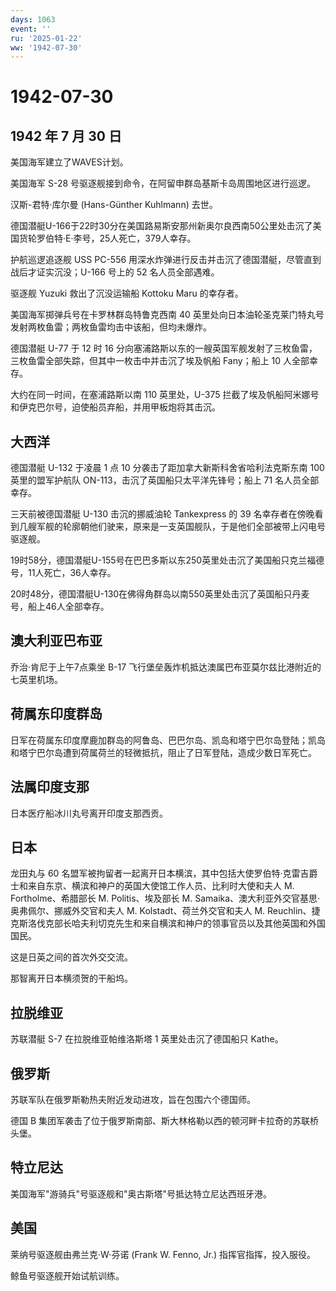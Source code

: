```yaml
---
days: 1063
event: ''
ru: '2025-01-22'
ww: '1942-07-30'
---
```


# 1942-07-30

## 1942 年 7 月 30 日

美国海军建立了WAVES计划。

美国海军 S-28 号驱逐舰接到命令，在阿留申群岛基斯卡岛周围地区进行巡逻。

汉斯-君特·库尔曼 (Hans-Günther Kuhlmann) 去世。

德国潜艇U-166于22时30分在美国路易斯安那州新奥尔良西南50公里处击沉了美国货轮罗伯特·E·李号，25人死亡，379人幸存。

护航巡逻追逐舰 USS PC-556
用深水炸弹进行反击并击沉了德国潜艇，尽管直到战后才证实沉没；U-166 号上的
52 名人员全部遇难。

驱逐舰 Yuzuki 救出了沉没运输船 Kottoku Maru 的幸存者。

美国海军掷弹兵号在卡罗林群岛特鲁克西南 40
英里处向日本油轮圣克莱门特丸号发射两枚鱼雷；两枚鱼雷均击中该船，但均未爆炸。

德国潜艇 U-77 于 12 时 16
分向塞浦路斯以东的一艘英国军舰发射了三枚鱼雷，三枚鱼雷全部失踪，但其中一枚击中并击沉了埃及帆船
Fany；船上 10 人全部幸存。

大约在同一时间，在塞浦路斯以南 110 英里处，U-375
拦截了埃及帆船阿米娜号和伊克巴尔号，迫使船员弃船，并用甲板炮将其击沉。

## 大西洋

德国潜艇 U-132 于凌晨 1 点 10 分袭击了距加拿大新斯科舍省哈利法克斯东南
100 英里的盟军护航队 ON-113，击沉了英国船只太平洋先锋号；船上 71
名人员全部幸存。

三天前被德国潜艇 U-130 击沉的挪威油轮 Tankexpress 的 39
名幸存者在傍晚看到几艘军舰的轮廓朝他们驶来，原来是一支英国舰队，于是他们全部被带上闪电号驱逐舰。

19时58分，德国潜艇U-155号在巴巴多斯以东250英里处击沉了美国船只克兰福德号，11人死亡，36人幸存。

20时48分，德国潜艇U-130在佛得角群岛以南550英里处击沉了英国船只丹麦号，船上46人全部幸存。

## 澳大利亚巴布亚

乔治·肯尼于上午7点乘坐 B-17
飞行堡垒轰炸机抵达澳属巴布亚莫尔兹比港附近的七英里机场。

## 荷属东印度群岛

日军在荷属东印度摩鹿加群岛的阿鲁岛、巴巴尔岛、凯岛和塔宁巴尔岛登陆；凯岛和塔宁巴尔岛遭到荷属荷兰的轻微抵抗，阻止了日军登陆，造成少数日军死亡。

## 法属印度支那

日本医疗船冰川丸号离开印度支那西贡。

## 日本

龙田丸与 60
名盟军被拘留者一起离开日本横滨，其中包括大使罗伯特·克雷吉爵士和来自东京、横滨和神户的英国大使馆工作人员、比利时大使和夫人
M. Fortholme、希腊部长 M. Politis、埃及部长 M.
Samaika、澳大利亚外交官基思·奥弗佩尔、挪威外交官和夫人 M.
Kolstadt、荷兰外交官和夫人 M.
Reuchlin、捷克斯洛伐克部长哈夫利切克先生和来自横滨和神户的领事官员以及其他英国和外国国民。

这是日英之间的首次外交交流。

那智离开日本横须贺的干船坞。

## 拉脱维亚

苏联潜艇 S-7 在拉脱维亚帕维洛斯塔 1 英里处击沉了德国船只 Kathe。

## 俄罗斯

苏联军队在俄罗斯勒热夫附近发动进攻，旨在包围六个德国师。

德国 B
集团军袭击了位于俄罗斯南部、斯大林格勒以西的顿河畔卡拉奇的苏联桥头堡。

## 特立尼达

美国海军"游骑兵"号驱逐舰和"奥古斯塔"号抵达特立尼达西班牙港。

## 美国

莱纳号驱逐舰由弗兰克·W·芬诺 (Frank W. Fenno, Jr.) 指挥官指挥，投入服役。

鲸鱼号驱逐舰开始试航训练。